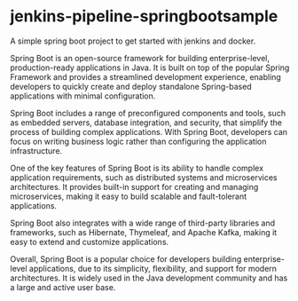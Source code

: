 # jenkins-pipeline-springbootsample
A simple spring boot project to get started with jenkins and docker.

Spring Boot is an open-source framework for building enterprise-level, production-ready applications in Java. It is built on top of the popular Spring Framework and provides a streamlined development experience, enabling developers to quickly create and deploy standalone Spring-based applications with minimal configuration.

Spring Boot includes a range of preconfigured components and tools, such as embedded servers, database integration, and security, that simplify the process of building complex applications. With Spring Boot, developers can focus on writing business logic rather than configuring the application infrastructure.

One of the key features of Spring Boot is its ability to handle complex application requirements, such as distributed systems and microservices architectures. It provides built-in support for creating and managing microservices, making it easy to build scalable and fault-tolerant applications.

Spring Boot also integrates with a wide range of third-party libraries and frameworks, such as Hibernate, Thymeleaf, and Apache Kafka, making it easy to extend and customize applications.

Overall, Spring Boot is a popular choice for developers building enterprise-level applications, due to its simplicity, flexibility, and support for modern architectures. It is widely used in the Java development community and has a large and active user base.
